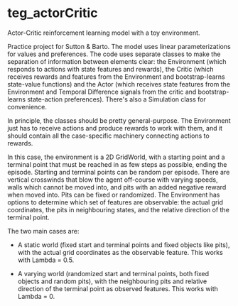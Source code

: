 # teg_actorCritic
Actor-Critic reinforcement learning model with a toy environment.

Practice project for Sutton & Barto. The model uses linear parameterizations for values and preferences. The code uses separate classes to make the separation of information between elements clear: the Environment (which responds to actions with state features and rewards), the Critic (which receives rewards and features from the Environment and bootstrap-learns state-value functions) and the Actor (which receives state features from the Environment and Temporal Difference signals from the critic and bootstrap-learns state-action preferences). There's also a Simulation class for convenience.

In principle, the classes should be pretty general-purpose. The Environment just has to receive actions and produce rewards to work with them, and it should contain all the case-specific machinery connecting actions to rewards.

In this case, the environment is a 2D GridWorld, with a starting point and a terminal point that must be reached in as few steps as possible, ending the episode. Starting and terminal points can be random per episode. There are vertical crosswinds that blow the agent off-course with varying speeds, walls which cannot be moved into, and pits with an added negative reward when moved into. Pits can be fixed or randomized. The Environment has options to determine which set of features are observable: the actual grid coordinates, the pits in neighbouring states, and the relative direction of the terminal point.

The two main cases are:

- A static world (fixed start and terminal points and fixed objects like pits), with the actual grid coordinates as the observable feature. This works with Lambda = 0.5.

- A varying world (randomized start and terminal points, both fixed objects and random pits), with the neighbouring pits and relative direction of the terminal point as observed features. This works with Lambda = 0.
